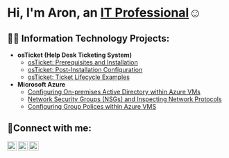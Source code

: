 <h1>Hi, I'm Aron, an <a href="https://linkedin.com/in/Josh">IT Professional</a>☺</h1>

<h2>👨‍💻 Information Technology Projects:</h2>

- <b>osTicket (Help Desk Ticketing System)</b>
  - [osTicket: Prerequisites and Installation](https://github.com/EundoPak/osticket-prereqs)
  - [osTicket: Post-Installation Configuration](https://github.com/EundoPak/osticket-post)
  - [osTicket: Ticket Lifecycle Examples](https://github.com/EundoPak/ticket-life)
- <b>Microsoft Azure</b>
  - [Configuring On-premises Active Directory within Azure VMs](https://github.com/EundoPak/ad-config)
  - [Network Security Groups (NSGs) and Inspecting Network Protocols](https://github.com/EundoPak/ad-config2)
  - [Configuring Group Polices within Azure VMS](https://github.com/EundoPak/gpo-config)

<h2>🤳Connect with me:</h2>

[<img align="left" alt="Josh | Twitter" width="22px" src="https://cdn.jsdelivr.net/npm/simple-icons@v3/icons/twitter.svg" />][twitter]
[<img align="left" alt="Josh | LinkedIn" width="22px" src="https://cdn.jsdelivr.net/npm/simple-icons@v3/icons/linkedin.svg" />][linkedin]
[<img align="left" alt="Josh | Instagram" width="22px" src="https://cdn.jsdelivr.net/npm/simple-icons@v3/icons/instagram.svg" />][instagram]

[twitter]: https://twitter.com/Josh
[instagram]: https://www.instagram.com/Josh
[linkedin]: https://linkedin.com/in/Josh
